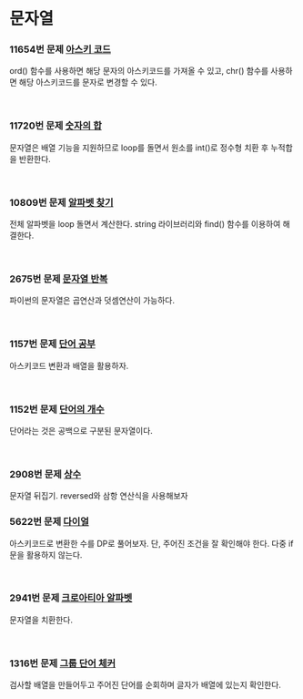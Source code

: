 # 문자열

### 11654번 문제 [아스키 코드](https://www.acmicpc.net/problem/11654)
ord() 함수를 사용하면 해당 문자의 아스키코드를 가져올 수 있고, chr() 함수를 사용하면 해당 아스키코드를 문자로 변경할 수 있다.

<br>

### 11720번 문제 [숫자의 합](https://www.acmicpc.net/problem/11720)
문자열은 배열 기능을 지원하므로 loop를 돌면서 원소를 int()로 정수형 치환 후 누적합을 반환한다.

<br>

### 10809번 문제 [알파벳 찾기](https://www.acmicpc.net/problem/10809)
전체 알파벳을 loop 돌면서 계산한다. string 라이브러리와 find() 함수를 이용하여 해결한다.

<br>

### 2675번 문제 [문자열 반복](https://www.acmicpc.net/problem/2675)
파이썬의 문자열은 곱연산과 덧셈연산이 가능하다.

<br>

### 1157번 문제 [단어 공부](https://www.acmicpc.net/problem/1157)
아스키코드 변환과 배열을 활용하자.

<br>

### 1152번 문제 [단어의 개수](https://www.acmicpc.net/problem/1152)
단어라는 것은 공백으로 구분된 문자열이다.

<br>

### 2908번 문제 [상수](https://www.acmicpc.net/problem/2908)
문자열 뒤집기. reversed와 삼항 연산식을 사용해보자
<br>

### 5622번 문제 [다이얼](https://www.acmicpc.net/problem/5622)
아스키코드로 변환한 수를 DP로 풀어보자. 단, 주어진 조건을 잘 확인해야 한다. 다중 if문을 활용하지 않는다.

<br>

### 2941번 문제 [크로아티아 알파벳](https://www.acmicpc.net/problem/2941)
문자열을 치환한다.

<br>

### 1316번 문제 [그룹 단어 체커](https://www.acmicpc.net/problem/1316)
검사할 배열을 만들어두고 주어진 단어를 순회하며 글자가 배열에 있는지 확인한다.